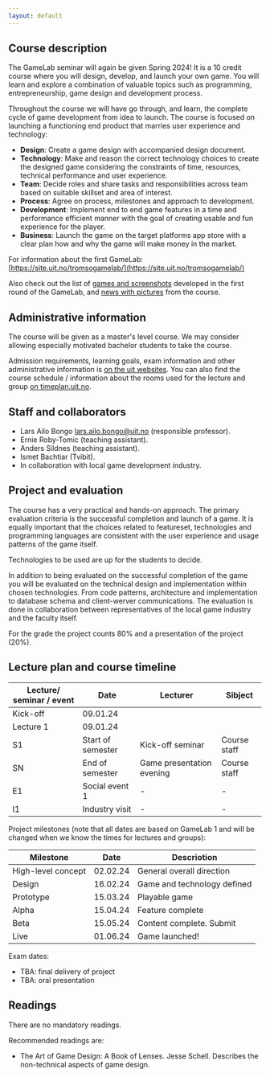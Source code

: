 ```yaml
---
layout: default
---
```


## Course description

The GameLab seminar will again be given Spring 2024! It is a 10 credit course where you will design, develop, and launch your own game. You will learn and explore a combination of valuable topics such as programming, entrepreneurship, game design and development process.

Throughout the course we will have go through, and learn, the complete cycle of game development from idea to launch. The course is focused on launching a functioning end product that marries user experience and technology:

* **Design**: Create a game design with accompanied design document.  
* **Technology**: Make and reason the correct technology choices to create the designed game considering the constraints of time, resources, technical performance and user experience.   
* **Team**: Decide roles and share tasks and responsibilities across team based on suitable skillset and area of interest.  
* **Process**: Agree on process, milestones and approach to development.  
* **Development**: Implement end to end game features in a time and performance efficient manner with the goal of creating usable and fun experience for the player.  
* **Business**: Launch the game on the target platforms app store with a clear plan how and why the game will make money in the market.  

For information about the first GameLab: [https://site.uit.no/tromsogamelab/](https://site.uit.no/tromsogamelab/)

Also check out the list of [games and screenshots](https://site.uit.no/tromsogamelab/student-projects/) developed in the first round of the GameLab, and [news with pictures](https://site.uit.no/tromsogamelab/category/news/) from the course.

## Administrative information

The course will be given as a master's level course. We may consider allowing especially motivated bachelor students to take the course.

Admission requirements, learning goals, exam information and other administrative information is [on the uit websites](https://uit.no/utdanning/emner/emne/822449/inf-3910-8). You can also find the course schedule / information about the rooms used for the lecture and group [on timeplan.uit.no](https://timeplan.uit.no/emne_timeplan.php?sem=24v&module=INF-3910-8-1#week=1-25).

## Staff and collaborators
* Lars Ailo Bongo <lars.ailo.bongo@uit.no> (responsible professor).
* Ernie Roby-Tomic (teaching assistant).
* Anders Sildnes (teaching assistant).
* Ismet Bachtiar (Tvibit).
* In collaboration with local game development industry.

<!---
Add logos of participating companies here
-->

## Project and evaluation

The course has a very practical and hands-on approach. The primary evaluation criteria is the successful completion and launch of a  game. It is equally important that the choices related to featureset, technologies and programming languages are consistent with the user experience and usage patterns of the game itself.

Technologies to be used are up for the students to decide.

In addition to being evaluated on the successful completion of the game you will be evaluated on the technical design and implementation within chosen technologies. From code patterns, architecture and implementation to database schema and client-werver communications. The evaluation is done in collaboration between representatives of the local game industry and the faculty itself.

For the grade the project counts 80% and a presentation of the project (20%). 

## Lecture plan and course timeline

| Lecture/ seminar / event | Date		   | Lecturer	  | Sibject  |
|--------------------------|-----------|------------|----------|
| Kick-off                 | 09.01.24  |            |          |
| Lecture 1                | 09.01.24  | 
| S1  | Start of semester | Kick-off seminar | Course staff |
| SN  | End of semester   | Game presentation evening | Course staff | 
| E1  | Social event 1    | -                | - |
| I1  | Industry visit    | -                | - |

Project milestones (note that all dates are based on GameLab 1 and will be changed when we know the times for lectures and  groups):

| Milestone          | Date     | Descriotion |
|--------------------|----------|-------------|
| High-level concept | 02.02.24 | General overall direction |
| Design             | 16.02.24 | Game and technology defined |
| Prototype          | 15.03.24 | Playable game |
| Alpha              | 15.04.24 | Feature complete | 
| Beta               | 15.05.24 | Content complete. Submit | 
| Live               | 01.06.24 | Game launched! |

Exam dates:
* TBA: final delivery of project
* TBA: oral presentation

## Readings

There are no mandatory readings. 

Recommended readings are:
* The Art of Game Design: A Book of Lenses. Jesse Schell. Describes the non-technical aspects of game design.

